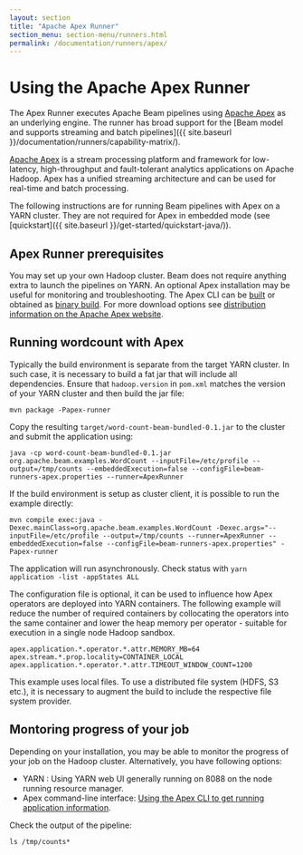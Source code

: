 ```yaml
---
layout: section
title: "Apache Apex Runner"
section_menu: section-menu/runners.html
permalink: /documentation/runners/apex/
---
```

<!--
Licensed under the Apache License, Version 2.0 (the "License");
you may not use this file except in compliance with the License.
You may obtain a copy of the License at

http://www.apache.org/licenses/LICENSE-2.0

Unless required by applicable law or agreed to in writing, software
distributed under the License is distributed on an "AS IS" BASIS,
WITHOUT WARRANTIES OR CONDITIONS OF ANY KIND, either express or implied.
See the License for the specific language governing permissions and
limitations under the License.
-->
# Using the Apache Apex Runner

The Apex Runner executes Apache Beam pipelines using [Apache Apex](http://apex.apache.org/) as an underlying engine. The runner has broad support for the [Beam model and supports streaming and batch pipelines]({{ site.baseurl }}/documentation/runners/capability-matrix/).

[Apache Apex](http://apex.apache.org/) is a stream processing platform and framework for low-latency, high-throughput and fault-tolerant analytics applications on Apache Hadoop. Apex has a unified streaming architecture and can be used for real-time and batch processing.

The following instructions are for running Beam pipelines with Apex on a YARN cluster.
They are not required for Apex in embedded mode (see [quickstart]({{ site.baseurl }}/get-started/quickstart-java/)).

## Apex Runner prerequisites

You may set up your own Hadoop cluster. Beam does not require anything extra to launch the pipelines on YARN.
An optional Apex installation may be useful for monitoring and troubleshooting.
The Apex CLI can be [built](http://apex.apache.org/docs/apex/apex_development_setup/) or
obtained as [binary build](http://www.atrato.io/blog/2017/04/08/apache-apex-cli/).
For more download options see [distribution information on the Apache Apex website](http://apex.apache.org/downloads.html).

## Running wordcount with Apex

Typically the build environment is separate from the target YARN cluster. In such case, it is necessary to build a fat jar that will include all dependencies. Ensure that `hadoop.version` in `pom.xml` matches the version of your YARN cluster and then build the jar file:
```
mvn package -Papex-runner
```

Copy the resulting `target/word-count-beam-bundled-0.1.jar` to the cluster and submit the application using:
```
java -cp word-count-beam-bundled-0.1.jar org.apache.beam.examples.WordCount --inputFile=/etc/profile --output=/tmp/counts --embeddedExecution=false --configFile=beam-runners-apex.properties --runner=ApexRunner
```

If the build environment is setup as cluster client, it is possible to run the example directly:
```
mvn compile exec:java -Dexec.mainClass=org.apache.beam.examples.WordCount -Dexec.args="--inputFile=/etc/profile --output=/tmp/counts --runner=ApexRunner --embeddedExecution=false --configFile=beam-runners-apex.properties" -Papex-runner
```

The application will run asynchronously. Check status with `yarn application -list -appStates ALL`

The configuration file is optional, it can be used to influence how Apex operators are deployed into YARN containers.
The following example will reduce the number of required containers by collocating the operators into the same container
and lower the heap memory per operator - suitable for execution in a single node Hadoop sandbox.

```
apex.application.*.operator.*.attr.MEMORY_MB=64
apex.stream.*.prop.locality=CONTAINER_LOCAL
apex.application.*.operator.*.attr.TIMEOUT_WINDOW_COUNT=1200
```

This example uses local files. To use a distributed file system (HDFS, S3 etc.),
it is necessary to augment the build to include the respective file system provider.

## Montoring progress of your job

Depending on your installation, you may be able to monitor the progress of your job on the Hadoop cluster. Alternatively, you have following options:

* YARN : Using YARN web UI generally running on 8088 on the node running resource manager.
* Apex command-line interface: [Using the Apex CLI to get running application information](http://apex.apache.org/docs/apex/apex_cli/#apex-cli-commands).

Check the output of the pipeline:
```
ls /tmp/counts*
```

